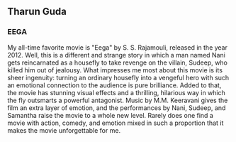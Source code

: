 ## Tharun Guda
### EEGA
My all-time favorite movie is "Eega" by S. S. Rajamouli, released in the year 2012. Well, this is a different and strange story in which a man named Nani gets reincarnated as a housefly to take revenge on the villain, Sudeep, who killed him out of jealousy. What impresses me most about this movie is its sheer ingenuity: turning an ordinary housefly into a vengeful hero with such an emotional connection to the audience is pure brilliance. Added to that, the movie has stunning visual effects and a thrilling, hilarious way in which the fly outsmarts a powerful antagonist. Music by M.M. Keeravani gives the film an extra layer of emotion, and the performances by Nani, Sudeep, and Samantha raise the movie to a whole new level. Rarely does one find a movie with action, comedy, and emotion mixed in such a proportion that it makes the movie unforgettable for me.

